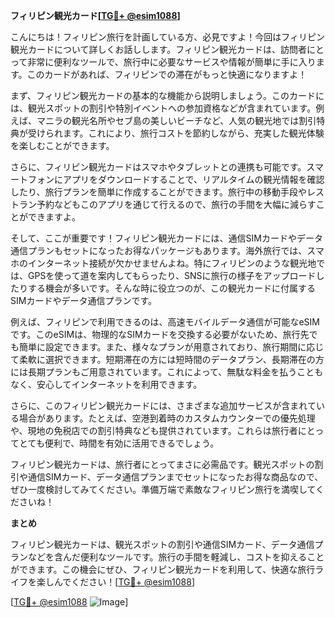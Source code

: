 **フィリピン観光カード[[TG💪+ @esim1088](https://t.me/s/esim1088)]**

こんにちは！フィリピン旅行を計画している方、必見ですよ！今回はフィリピン観光カードについて詳しくお話しします。フィリピン観光カードは、訪問者にとって非常に便利なツールで、旅行中に必要なサービスや情報が簡単に手に入ります。このカードがあれば、フィリピンでの滞在がもっと快適になりますよ！

まず、フィリピン観光カードの基本的な機能から説明しましょう。このカードには、観光スポットの割引や特別イベントへの参加資格などが含まれています。例えば、マニラの観光名所やセブ島の美しいビーチなど、人気の観光地では割引特典が受けられます。これにより、旅行コストを節約しながら、充実した観光体験を楽しむことができます。

さらに、フィリピン観光カードはスマホやタブレットとの連携も可能です。スマートフォンにアプリをダウンロードすることで、リアルタイムの観光情報を確認したり、旅行プランを簡単に作成することができます。旅行中の移動手段やレストラン予約などもこのアプリを通じて行えるので、旅行の手間を大幅に減らすことができますよ。

そして、ここが重要です！フィリピン観光カードには、通信SIMカードやデータ通信プランもセットになったお得なパッケージもあります。海外旅行では、スマホのインターネット接続が欠かせませんよね。特にフィリピンのような観光地では、GPSを使って道を案内してもらったり、SNSに旅行の様子をアップロードしたりする機会が多いです。そんな時に役立つのが、この観光カードに付属するSIMカードやデータ通信プランです。

例えば、フィリピンで利用できるのは、高速モバイルデータ通信が可能なeSIMです。このeSIMは、物理的なSIMカードを交換する必要がないため、旅行先でも簡単に設定できます。また、様々なプランが用意されており、旅行期間に応じて柔軟に選択できます。短期滞在の方には短時間のデータプラン、長期滞在の方には長期プランもご用意されています。これによって、無駄な料金を払うこともなく、安心してインターネットを利用できます。

さらに、このフィリピン観光カードには、さまざまな追加サービスが含まれている場合があります。たとえば、空港到着時のカスタムカウンターでの優先処理や、現地の免税店での割引特典なども提供されています。これらは旅行者にとってとても便利で、時間を有効に活用できるでしょう。

フィリピン観光カードは、旅行者にとってまさに必需品です。観光スポットの割引や通信SIMカード、データ通信プランまでセットになったお得な商品なので、ぜひ一度検討してみてください。準備万端で素敵なフィリピン旅行を満喫してくださいね！

**まとめ**

フィリピン観光カードは、観光スポットの割引や通信SIMカード、データ通信プランなどを含んだ便利なツールです。旅行の手間を軽減し、コストを抑えることができます。この機会にぜひ、フィリピン観光カードを利用して、快適な旅行ライフを楽しんでください！[[TG💪+ @esim1088](https://t.me/s/esim1088)]

[[TG💪+ @esim1088](https://t.me/s/esim1088) ![Image](https://i.postimg.cc/Y0z9fWf4/image.png)]
